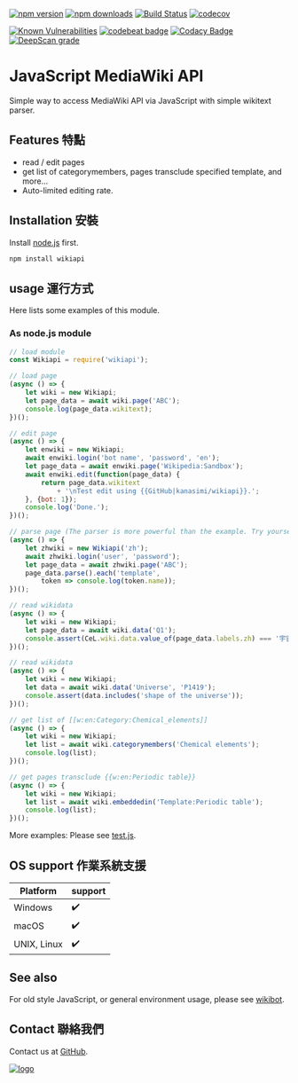 ﻿[![npm version](https://badge.fury.io/js/wikiapi.svg)](https://www.npmjs.com/package/wikiapi)
[![npm downloads](https://img.shields.io/npm/dm/wikiapi.svg)](https://www.npmjs.com/package/wikiapi)
[![Build Status](https://travis-ci.org/kanasimi/wikiapi.svg?branch=master)](https://travis-ci.org/kanasimi/wikiapi)
[![codecov](https://codecov.io/gh/kanasimi/wikiapi/branch/master/graph/badge.svg)](https://codecov.io/gh/kanasimi/wikiapi)

[![Known Vulnerabilities](https://snyk.io/test/github/kanasimi/wikiapi/badge.svg?targetFile=package.json)](https://snyk.io/test/github/kanasimi/wikiapi?targetFile=package.json)
[![codebeat badge](https://codebeat.co/badges/47d3b442-fd49-4142-a69b-05171bf8fe36)](https://codebeat.co/projects/github-com-kanasimi-wikiapi-master)
[![Codacy Badge](https://api.codacy.com/project/badge/Grade/02aa4b9cc9df4fa9b10389abbb139ebf)](https://app.codacy.com/app/kanasimi/wikiapi?utm_source=github.com&utm_medium=referral&utm_content=kanasimi/wikiapi&utm_campaign=Badge_Grade_Dashboard)
[![DeepScan grade](https://deepscan.io/api/teams/4788/projects/6757/branches/58325/badge/grade.svg)](https://deepscan.io/dashboard#view=project&tid=4788&pid=6757&bid=58325)

# JavaScript MediaWiki API
Simple way to access MediaWiki API via JavaScript with simple wikitext parser.

## Features 特點
*   read / edit pages
*   get list of categorymembers, pages transclude specified template, and more...
*   Auto-limited editing rate.

## Installation 安裝
Install [node.js](https://nodejs.org/) first.

``` sh
npm install wikiapi
```

## usage 運行方式
Here lists some examples of this module.

### As node.js module
``` JavaScript
// load module
const Wikiapi = require('wikiapi');

// load page
(async () => {
	let wiki = new Wikiapi;
	let page_data = await wiki.page('ABC');
	console.log(page_data.wikitext);
})();

// edit page
(async () => {
	let enwiki = new Wikiapi;
	await enwiki.login('bot name', 'password', 'en');
	let page_data = await enwiki.page('Wikipedia:Sandbox');
	await enwiki.edit(function(page_data) {
		return page_data.wikitext
			+ '\nTest edit using {{GitHub|kanasimi/wikiapi}}.';
	}, {bot: 1});
	console.log('Done.');
})();

// parse page (The parser is more powerful than the example. Try yourself!)
(async () => {
	let zhwiki = new Wikiapi('zh');
	await zhwiki.login('user', 'password');
	let page_data = await zhwiki.page('ABC');
	page_data.parse().each('template',
		token => console.log(token.name));
})();

// read wikidata
(async () => {
	let wiki = new Wikiapi;
	let page_data = await wiki.data('Q1');
	console.assert(CeL.wiki.data.value_of(page_data.labels.zh) === '宇宙');
})();

// read wikidata
(async () => {
	let wiki = new Wikiapi;
	let data = await wiki.data('Universe', 'P1419');
	console.assert(data.includes('shape of the universe'));
})();

// get list of [[w:en:Category:Chemical_elements]]
(async () => {
	let wiki = new Wikiapi;
	let list = await wiki.categorymembers('Chemical elements');
	console.log(list);
})();

// get pages transclude {{w:en:Periodic table}}
(async () => {
	let wiki = new Wikiapi;
	let list = await wiki.embeddedin('Template:Periodic table');
	console.log(list);
})();

```

More examples: Please see [test.js](https://github.com/kanasimi/wikiapi/blob/master/_test%20suite/test.js).

## OS support 作業系統支援
| Platform    | support |
| ----------- | ------- |
| Windows     | ✔️      |
| macOS       | ✔️      |
| UNIX, Linux | ✔️      |

## See also
For old style JavaScript, or general environment usage, please see [wikibot](https://github.com/kanasimi/wikibot).

## Contact 聯絡我們
Contact us at [GitHub](https://github.com/kanasimi/wikiapi/issues).

[![logo](https://raw.githubusercontent.com/kanasimi/CeJS/master/_test%20suite/misc/logo.jpg)](http://lyrics.meicho.com.tw/)
